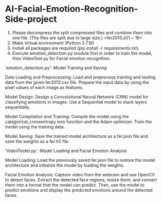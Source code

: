 # AI-Facial-Emotion-Recognition-Side-project

1. Please decompress the split compressed files and combine them into one file. (The files are split due to large size.) <fer2013.z01 ~ 18>
2. Make Virtual environment (Python 3.7.16)
3. Install all packages are required (pip install -r requirements.txt)
4. Execute emotion_detection.py module first in order to train the model, then VideoTest.py for Facial emotion recognition.


'emotion_detection.py': 
Model Training and Saving

Data Loading and Preprocessing: Load and preprocess training and testing data from the given fer2013.csv file. Prepare the input data by using the pixel values of each image as features.

Model Design: Design a Convolutional Neural Network (CNN) model for classifying emotions in images. Use a Sequential model to stack layers sequentially.

Model Compilation and Training: Compile the model using the categorical_crossentropy loss function and the Adam optimizer. Train the model using the training data.

Model Saving: Save the trained model architecture as a fer.json file and save the weights as a fer.h5 file.

'VideoTester.py':
Model Loading and Facial Emotion Analysis

Model Loading: Load the previously saved fer.json file to restore the model architecture and initialize the model by loading the weights.

Facial Emotion Analysis: Capture video from the webcam and use OpenCV to detect faces. Extract the detected face regions, resize them, and convert them into a format that the model can predict. Then, use the model to predict emotions and display the predicted emotions around the detected faces.
